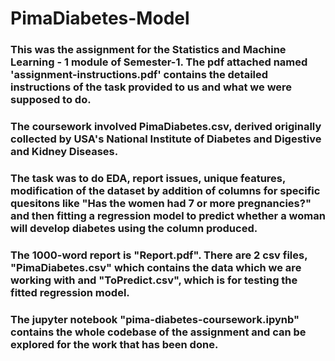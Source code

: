 # PimaDiabetes-Model

### This was the assignment for the Statistics and Machine Learning - 1 module of Semester-1. The pdf attached named 'assignment-instructions.pdf' contains the detailed instructions of the task provided to us and what we were supposed to do.

### The coursework involved PimaDiabetes.csv, derived originally collected by USA's National Institute of Diabetes and Digestive and Kidney Diseases. 
### The task was to do EDA, report issues, unique features, modification of the dataset by addition of columns for specific quesitons like "Has the women had 7 or more pregnancies?" and then fitting a regression model to predict whether a woman will develop diabetes using the column produced.

### The 1000-word report is "Report.pdf". There are 2 csv files, "PimaDiabetes.csv" which contains the data which we are working with and "ToPredict.csv", which is for testing the fitted regression model.

### The jupyter notebook "pima-diabetes-coursework.ipynb" contains the whole codebase of the assignment and can be explored for the work that has been done.

